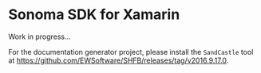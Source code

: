 # Sonoma SDK for Xamarin

Work in progress...

For the documentation generator project, please install the `SandCastle` tool at https://github.com/EWSoftware/SHFB/releases/tag/v2016.9.17.0.
